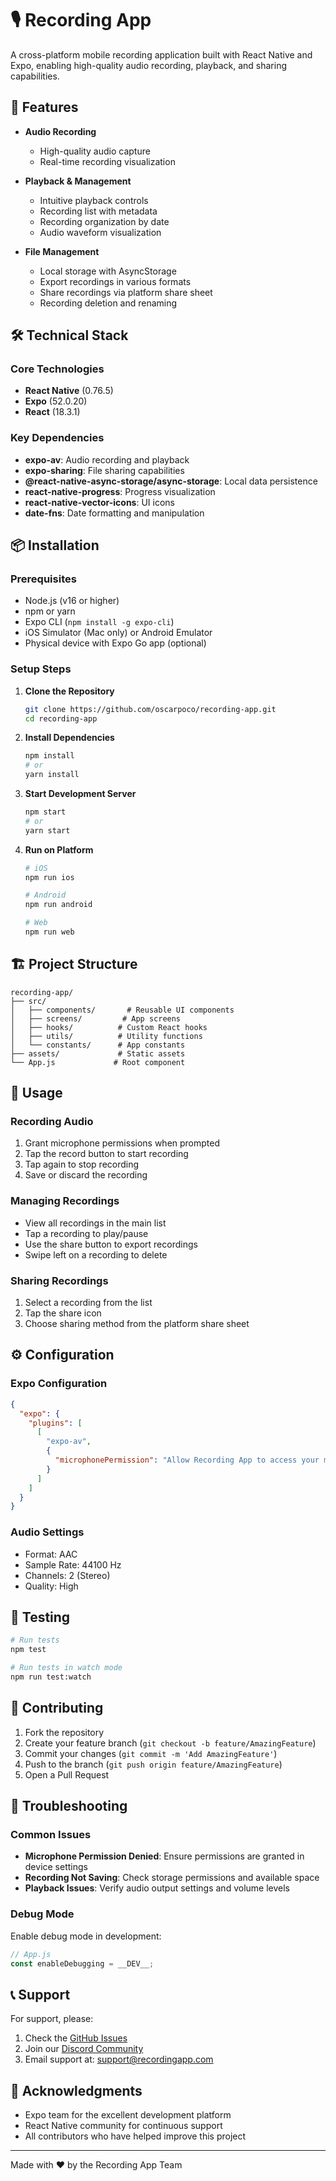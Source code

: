 # 🎙️ Recording App

A cross-platform mobile recording application built with React Native and Expo, enabling high-quality audio recording, playback, and sharing capabilities.

## 📱 Features

- **Audio Recording**
  - High-quality audio capture
  - Real-time recording visualization

- **Playback & Management**
  - Intuitive playback controls
  - Recording list with metadata
  - Recording organization by date
  - Audio waveform visualization

- **File Management**
  - Local storage with AsyncStorage
  - Export recordings in various formats
  - Share recordings via platform share sheet
  - Recording deletion and renaming

## 🛠️ Technical Stack

### Core Technologies
- **React Native** (0.76.5)
- **Expo** (52.0.20)
- **React** (18.3.1)

### Key Dependencies
- **expo-av**: Audio recording and playback
- **expo-sharing**: File sharing capabilities
- **@react-native-async-storage/async-storage**: Local data persistence
- **react-native-progress**: Progress visualization
- **react-native-vector-icons**: UI icons
- **date-fns**: Date formatting and manipulation

## 📦 Installation

### Prerequisites
- Node.js (v16 or higher)
- npm or yarn
- Expo CLI (`npm install -g expo-cli`)
- iOS Simulator (Mac only) or Android Emulator
- Physical device with Expo Go app (optional)

### Setup Steps

1. **Clone the Repository**
   ```bash
   git clone https://github.com/oscarpoco/recording-app.git
   cd recording-app
   ```

2. **Install Dependencies**
   ```bash
   npm install
   # or
   yarn install
   ```

3. **Start Development Server**
   ```bash
   npm start
   # or
   yarn start
   ```

4. **Run on Platform**
   ```bash
   # iOS
   npm run ios
   
   # Android
   npm run android
   
   # Web
   npm run web
   ```

## 🏗️ Project Structure

```
recording-app/
├── src/
│   ├── components/       # Reusable UI components
│   ├── screens/         # App screens
│   ├── hooks/          # Custom React hooks
│   ├── utils/          # Utility functions
│   └── constants/      # App constants
├── assets/             # Static assets
└── App.js             # Root component
```

## 📱 Usage

### Recording Audio
1. Grant microphone permissions when prompted
2. Tap the record button to start recording
3. Tap again to stop recording
4. Save or discard the recording

### Managing Recordings
- View all recordings in the main list
- Tap a recording to play/pause
- Use the share button to export recordings
- Swipe left on a recording to delete

### Sharing Recordings
1. Select a recording from the list
2. Tap the share icon
3. Choose sharing method from the platform share sheet

## ⚙️ Configuration

### Expo Configuration
```json
{
  "expo": {
    "plugins": [
      [
        "expo-av",
        {
          "microphonePermission": "Allow Recording App to access your microphone."
        }
      ]
    ]
  }
}
```

### Audio Settings
- Format: AAC
- Sample Rate: 44100 Hz
- Channels: 2 (Stereo)
- Quality: High

## 🧪 Testing

```bash
# Run tests
npm test

# Run tests in watch mode
npm run test:watch
```

## 🤝 Contributing

1. Fork the repository
2. Create your feature branch (`git checkout -b feature/AmazingFeature`)
3. Commit your changes (`git commit -m 'Add AmazingFeature'`)
4. Push to the branch (`git push origin feature/AmazingFeature`)
5. Open a Pull Request

## 🐛 Troubleshooting

### Common Issues
- **Microphone Permission Denied**: Ensure permissions are granted in device settings
- **Recording Not Saving**: Check storage permissions and available space
- **Playback Issues**: Verify audio output settings and volume levels

### Debug Mode
Enable debug mode in development:
```javascript
// App.js
const enableDebugging = __DEV__;
```

## 📞 Support

For support, please:
1. Check the [GitHub Issues](https://github.com/oscarpoco/recording-app/issues)
2. Join our [Discord Community](https://discord.gg/your-server)
3. Email support at: support@recordingapp.com

## 🙏 Acknowledgments

- Expo team for the excellent development platform
- React Native community for continuous support
- All contributors who have helped improve this project

---
Made with ❤️ by the Recording App Team
